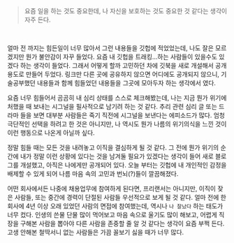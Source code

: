 > 요즘 일을 하는 것도 중요한데, 나 자신을 보호하는 것도 중요한 것 같다는 생각이 자주 든다.<br>

<br>

얼마 전 까지는 힘든일이 너무 많아서 그런 내용들을 깃헙에 적었었는데, 나도 잘은 모르겠지만 뭔가 불안감이 자꾸 들었다. 요즘 내 깃헙을 트래킹...하는 사람들이 있을수도 있겠다 하는 생각이 들었다. 그래서 어떻게 할까 고민하던 차에 깃북을 새로 개설해서 공개용도로 만들어 두었다. 링크만 다른 곳에 공유하지 않으면 어디에도 공개되지 않으니, 기술공부했던 내용들과 함께 힘들었던 내용들을 그곳에 모아두자 하는 생각에서 였다.<br>

요즘 너무 힘들어서 곰곰히 내 심리 상태를 스스로 체크해봤는데, 나는 지금 뭔가 위기에 처했을 때 보내는 시그널을 필사적으로 남기려 하는 것 같다. 추리 관련 심리 글 또는 드라마 들을 보면 대부분 사람들은 죽기 직전에 시그널을 보낸다는 에피소드가 많다. 엄청 극단적인 선택을 하려고 한 것은 아니지만, 나 역시도 뭔가 나름의 위기의식을 느낀 것이 이런 행동으로 나온게 아닐까 싶다.<br>

정말 힘들 때는 모든 것을 내려놓고 이직을 결심하게 될 것 같다. 그 전에 뭔가 위기의 순간에 내가 정말 이런 상황에 있다는 것을 남겨둘 필요가 있겠다는 생각이 들어 새로 블로그를 개설했고, 아직은 나에게만 공개되어 있다. 오늘 부터는 깃헙에 내 개인적인 감정을 배제할 수 있게 되어 나름 마음 속의 고민과 번뇌(?)들이 깔끔해졌다.<br>

어떤 회사에서든 나중에 채용업무에 참여하게 된다면, 프리랜서는 아니지만, 이직이 잦은 사람들, 또는 중간에 경력이 단절된 사람들 우선적으로 보게 될 것 같다. 얼마 전에 한 회사에 4년 이상 오래 있었던 사람의 면접에 참여했는데, 역시나 `나 잘났다` 하는 태도가 너무 컸다. 인생의 쓴물 단물 많이 먹어보고 마음 속으로 울기도 많이 해보고, 어렵게 직장을 구해본 사람을 뽑아야 다른 사람을 존중할 줄 알 것 같다는 생각이 요즘 부쩍 든다. 고생 안해본 철딱서니 없는 사람들은 가끔 꼴보기 싫을 때가 너무 많다.<br>

